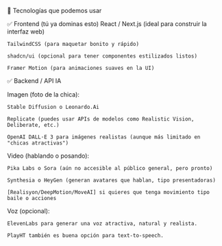 🔧 Tecnologías que podemos usar

✅ Frontend (tú ya dominas esto)
    React / Next.js (ideal para construir la interfaz web)

    TailwindCSS (para maquetar bonito y rápido)

    shadcn/ui (opcional para tener componentes estilizados listos)

    Framer Motion (para animaciones suaves en la UI)

✅ Backend / API IA

Imagen (foto de la chica):

    Stable Diffusion o Leonardo.Ai

    Replicate (puedes usar APIs de modelos como Realistic Vision, Deliberate, etc.)

    OpenAI DALL·E 3 para imágenes realistas (aunque más limitado en "chicas atractivas")

Video (hablando o posando):

    Pika Labs o Sora (aún no accesible al público general, pero pronto)

    Synthesia o HeyGen (generan avatares que hablan, tipo presentadoras)

    [Realisyon/DeepMotion/MoveAI] si quieres que tenga movimiento tipo baile o acciones

Voz (opcional):

    ElevenLabs para generar una voz atractiva, natural y realista.

    PlayHT también es buena opción para text-to-speech.

